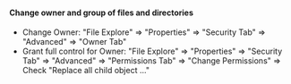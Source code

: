 #### Change owner and group of files and directories
* Change Owner: "File Explore" => "Properties" => "Security Tab" => "Advanced" => "Owner Tab"
* Grant full control for Owner: "File Explore" => "Properties" => "Security Tab" => "Advanced" => "Permissions Tab" => "Change Permissions" => Check "Replace all child object ..."
